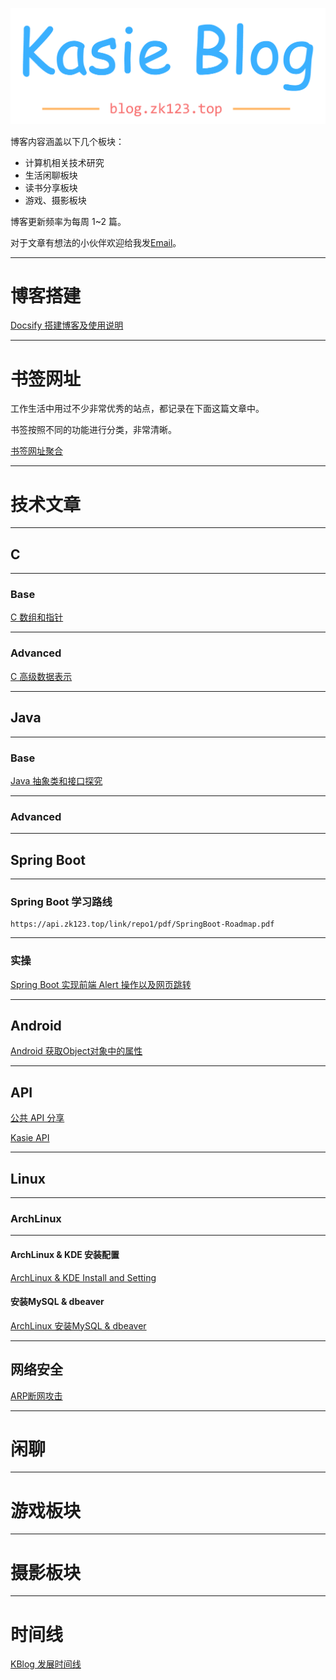 <p align="center">
    <a href="https://blog.zk123.top/" target="_blank">
        <img src="./static/img/kblog.png" width=""/>
    </a>
</p>

博客内容涵盖以下几个板块：
- 计算机相关技术研究
- 生活闲聊板块
- 读书分享板块
- 游戏、摄影板块

博客更新频率为每周 1~2 篇。

对于文章有想法的小伙伴欢迎给我发[Email](mailto:kasie_bot@163.com)。

---
# **博客搭建**
[Docsify 搭建博客及使用说明](/2022/07/docsify.md)

---
# **书签网址**
工作生活中用过不少非常优秀的站点，都记录在下面这篇文章中。

书签按照不同的功能进行分类，非常清晰。

[书签网址聚合](/2022/07/bookmark.md)

---
# **技术文章**
---
## **C**
---
### **Base**
[C 数组和指针](/2022/07/c-base-array-and-pointer.md)

---
### **Advanced**
[C 高级数据表示](/2022/07/c-advanced-data.md)


---
## **Java**

---
### **Base**
[Java 抽象类和接口探究](/2022/07/java-base-abstract-class-and-interface.md)

---
### **Advanced**
---
## **Spring Boot**

---
### **Spring Boot 学习路线**
```pdf
https://api.zk123.top/link/repo1/pdf/SpringBoot-Roadmap.pdf
```

---
### **实操**
[Spring Boot 实现前端 Alert 操作以及网页跳转](/2022/07/spring-boot-alert-in-browser.md)

---
## **Android**
[Android 获取Object对象中的属性](/2022/07/android-get-object-value.md)


---
## **API**
[公共 API 分享](/2022/07/public-api.md)

[Kasie API](/2022/07/kasie-api.md)

---
## **Linux**

---
### **ArchLinux**

---
#### **ArchLinux & KDE 安装配置**
[ArchLinux & KDE Install and Setting](/2022/07/archlinux-kde-install-and-setting.md)

#### **安装MySQL & dbeaver**
[ArchLinux 安装MySQL & dbeaver](/2022/07/archlinux-mysql-dbeaver.md)

---
## **网络安全**
[ARP断网攻击](/2022/07/arp.md)



---
# **闲聊**

---
# **游戏板块**


---
# **摄影板块**


---
# **时间线**
[KBlog 发展时间线](/timeline.md)
